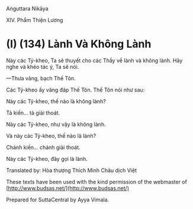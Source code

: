 Aṅguttara Nikāya

XIV. Phẩm Thiện Lương

# (I) (134) Lành Và Không Lành

Này các Tỷ-kheo, Ta sẽ thuyết cho các Thầy về lành và không lành. Hãy nghe và khéo tác ý, Ta sẽ nói.

—Thưa vâng, bạch Thế Tôn.

Các Tỷ-kheo ấy vâng đáp Thế Tôn. Thế Tôn nói như sau:

Này các Tỷ-kheo, thế nào là không lành?

Tà kiến... tà giải thoát.

Này các Tỷ-kheo, như vậy là không lành.

Và này các Tỷ-kheo, thế nào là lành?

Chánh kiến... chánh giải thoát.

Này các Tỷ-kheo, đây gọi là lành.

Translated by: Hòa thượng Thích Minh Châu dịch Việt

These texts have been used with the kind permission of the webmaster of [http://www.budsas.net/](http://www.budsas.net/)

Prepared for SuttaCentral by Ayya Vimala.